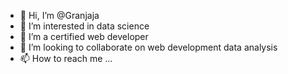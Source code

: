 - 👋 Hi, I’m @Granjaja
- 👀 I’m interested in data science
- 🌱 I’m a certified web developer 
- 💞️ I’m looking to collaborate on web development data analysis
- 📫 How to reach me ...

<!---
Granjaja/Granjaja is a ✨ special ✨ repository because its `README.md` (this file) appears on your GitHub profile.
You can click the Preview link to take a look at your changes.
--->
